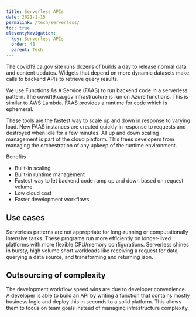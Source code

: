 ```yaml
---
title: Serverless APIs
date: 2021-1-15
permalink: /tech/serverless/
toc: true
eleventyNavigation:
  key: Serverless APIs
  order: 48 
  parent: Tech
---
```


The covid19.ca.gov site runs dozens of builds a day to release normal data and content updates. Widgets that depend on more dynamic datasets make calls to backend APIs to retrieve query results.

We use Functions As A Service (FAAS) to run backend code in a serverless pattern. The covid19.ca.gov infrastructure is run on Azure functions. This is similar to AWS Lambda. FAAS provides a runtime for code which is ephemeral.

These tools are the fastest way to scale up and down in response to varying load. New FAAS instances are created quickly in response to requests and destroyed when idle for a few minutes. All up and down scaling management is part of the cloud platform. This frees developers from managing the orchestration of any upkeep of the runtime environment.

Benefits
* Built-in scaling
* Built-in runtime management
* Fastest way to let backend code ramp up and down based on request volume
* Low cloud cost
* Faster development workflows

## Use cases

Serverless patterns are not appropriate for long-running or computationally intensive tasks. These programs run more efficiently on longer-lived platforms with more flexible CPU/memory configurations. Serverless shines in bursty, high volume short workloads like receiving a request for data, querying a data source, and transforming and returning json. 

## Outsourcing of complexity

The development workflow speed wins are due to developer convenience. A developer is able to build an API by writing a function that contains mostly business logic and deploy this in seconds to a solid platform. This allows them to focus on team goals instead of managing infrastructure complexity.
